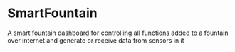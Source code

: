 # SmartFountain
A smart fountain dashboard for controlling all functions added to a fountain over internet and generate or receive data from sensors in it 
